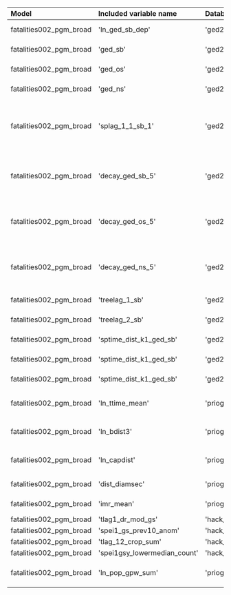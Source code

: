 | Model                   | Included variable name       | Database variable name                               | Transformations                                                                                                              |
|:------------------------|:-----------------------------|:-----------------------------------------------------|:-----------------------------------------------------------------------------------------------------------------------------|
| fatalities002_pgm_broad | 'ln_ged_sb_dep'              | 'ged2_pgm.ged_sb_best_sum_nokgi'                     | ["'ops.ln'", "'missing.replace_na'"]                                                                                         |
| fatalities002_pgm_broad | 'ged_sb'                     | 'ged2_pgm.ged_sb_best_sum_nokgi'                     | ["'missing.replace_na'", "'missing.fill'"]                                                                                   |
| fatalities002_pgm_broad | 'ged_os'                     | 'ged2_pgm.ged_os_best_sum_nokgi'                     | ["'missing.replace_na'", "'missing.fill'"]                                                                                   |
| fatalities002_pgm_broad | 'ged_ns'                     | 'ged2_pgm.ged_ns_best_sum_nokgi'                     | ["'missing.replace_na'", "'missing.fill'"]                                                                                   |
| fatalities002_pgm_broad | 'splag_1_1_sb_1'             | 'ged2_pgm.ged_sb_best_sum_nokgi'                     | ["'missing.replace_na'", "'spatial.lag'", "'temporal.decay'", "'temporal.time_since'", "'bool.gte'", "'missing.replace_na'"] |
| fatalities002_pgm_broad | 'decay_ged_sb_5'             | 'ged2_pgm.ged_sb_best_sum_nokgi'                     | ["'missing.replace_na'", "'temporal.decay'", "'temporal.time_since'", "'bool.gte'", "'missing.replace_na'"]                  |
| fatalities002_pgm_broad | 'decay_ged_os_5'             | 'ged2_pgm.ged_os_best_sum_nokgi'                     | ["'missing.replace_na'", "'temporal.decay'", "'temporal.time_since'", "'bool.gte'", "'missing.replace_na'"]                  |
| fatalities002_pgm_broad | 'decay_ged_ns_5'             | 'ged2_pgm.ged_ns_best_sum_nokgi'                     | ["'missing.replace_na'", "'temporal.decay'", "'temporal.time_since'", "'bool.gte'", "'missing.replace_na'"]                  |
| fatalities002_pgm_broad | 'treelag_1_sb'               | 'ged2_pgm.ged_sb_best_sum_nokgi'                     | ["'spatial.treelag'", "'missing.replace_na'"]                                                                                |
| fatalities002_pgm_broad | 'treelag_2_sb'               | 'ged2_pgm.ged_sb_best_sum_nokgi'                     | ["'spatial.treelag'", "'missing.replace_na'"]                                                                                |
| fatalities002_pgm_broad | 'sptime_dist_k1_ged_sb'      | 'ged2_pgm.ged_sb_best_sum_nokgi'                     | ["'spatial.sptime_dist'", "'missing.replace_na'"]                                                                            |
| fatalities002_pgm_broad | 'sptime_dist_k1_ged_sb'      | 'ged2_pgm.ged_sb_best_sum_nokgi'                     | ["'spatial.sptime_dist'", "'missing.replace_na'"]                                                                            |
| fatalities002_pgm_broad | 'sptime_dist_k1_ged_sb'      | 'ged2_pgm.ged_sb_best_sum_nokgi'                     | ["'spatial.sptime_dist'", "'missing.replace_na'"]                                                                            |
| fatalities002_pgm_broad | 'ln_ttime_mean'              | 'priogrid_year.ttime_mean'                           | ["'missing.replace_na'", "'missing.fill'", "'ops.ln'"]                                                                       |
| fatalities002_pgm_broad | 'ln_bdist3'                  | 'priogrid_year.bdist3'                               | ["'missing.replace_na'", "'missing.fill'", "'ops.ln'"]                                                                       |
| fatalities002_pgm_broad | 'ln_capdist'                 | 'priogrid_year.capdist'                              | ["'missing.replace_na'", "'missing.fill'", "'ops.ln'"]                                                                       |
| fatalities002_pgm_broad | 'dist_diamsec'               | 'priogrid.dist_diamsec_s_wgs'                        | ["'missing.replace_na'", "'missing.fill'"]                                                                                   |
| fatalities002_pgm_broad | 'imr_mean'                   | 'priogrid_year.imr_mean'                             | ["'missing.replace_na'", "'missing.fill'"]                                                                                   |
| fatalities002_pgm_broad | 'tlag1_dr_mod_gs'            | 'hack_temp_escwa_pgm_pgm.tlag1_dr_mod_gs'            | ["'missing.replace_na'"]                                                                                                     |
| fatalities002_pgm_broad | 'spei1_gs_prev10_anom'       | 'hack_temp_escwa_pgm_pgm.spei1_gs_prev10_anom'       | ["'missing.replace_na'"]                                                                                                     |
| fatalities002_pgm_broad | 'tlag_12_crop_sum'           | 'hack_temp_escwa_pgm_pgm.tlag_12_crop_sum'           | ["'missing.replace_na'"]                                                                                                     |
| fatalities002_pgm_broad | 'spei1gsy_lowermedian_count' | 'hack_temp_escwa_pgm_pgm.spei1gsy_lowermedian_count' | ["'missing.replace_na'"]                                                                                                     |
| fatalities002_pgm_broad | 'ln_pop_gpw_sum'             | 'priogrid_year.pop_gpw_sum'                          | ["'missing.replace_na'", "'missing.fill'", "'ops.ln'"]                                                                       |